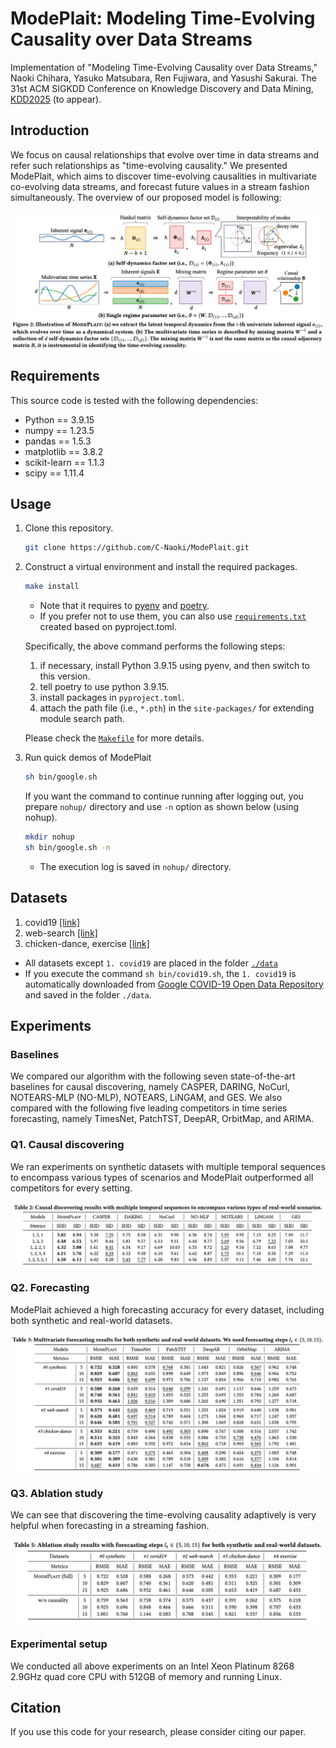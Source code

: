 # ModePlait: Modeling Time-Evolving Causality over Data Streams

Implementation of "Modeling Time-Evolving Causality over Data Streams," Naoki Chihara, Yasuko Matsubara, Ren Fujiwara, and Yasushi Sakurai. The 31st ACM SIGKDD Conference on Knowledge Discovery and Data Mining, [KDD2025](https://kdd2025.kdd.org/) (to appear).

## Introduction
We focus on causal relationships that evolve over time in data streams and refer such relationships as "time-evolving causality." We presented ModePlait, which aims to discover time-evolving causalities in multivariate co-evolving data streams, and forecast future values in a stream fashion simultaneously. The overview of our proposed model is following:

<p align="center">
  <img src=".\docs\assets\model.png" align=center />
</p>

## Requirements
This source code is tested with the following dependencies:
- Python == 3.9.15
- numpy == 1.23.5
- pandas == 1.5.3
- matplotlib == 3.8.2
- scikit-learn == 1.1.3
- scipy == 1.11.4

## Usage
1. Clone this repository.
    ```bash
    git clone https://github.com/C-Naoki/ModePlait.git
    ```
2. Construct a virtual environment and install the required packages.
    ```bash
    make install
    ```
    - Note that it requires to [pyenv](https://github.com/pyenv/pyenv#installation) and [poetry](https://python-poetry.org/docs/#installation).
    - If you prefer not to use them, you can also use [`requirements.txt`](https://github.com/C-Naoki/ModePlait/blob/main/requirements.txt) created based on pyproject.toml.

    Specifically, the above command performs the following steps:
    1. if necessary, install Python 3.9.15 using pyenv, and then switch to this version.
    2. tell poetry to use python 3.9.15.
    3. install packages in `pyproject.toml`.
    4. attach the path file (i.e., `*.pth`) in the `site-packages/` for extending module search path.

    Please check the [`Makefile`](https://github.com/C-Naoki/ModePlait/blob/main/Makefile) for more details.

3. Run quick demos of ModePlait
    ```bash
    sh bin/google.sh
    ```
    If you want the command to continue running after logging out, you prepare `nohup/` directory and use `-n` option as shown below (using nohup).
    ```bash
    mkdir nohup
    sh bin/google.sh -n
    ```
    - The execution log is saved in `nohup/` directory.

## Datasets
1. covid19 [[link]](https://health.google.com/covid-19/open-data/)
2. web-search [[link]](https://trends.google.co.jp/trends/)
3. chicken-dance, exercise [[link]](http://mocap.cs.cmu.edu/)

- All datasets except `1. covid19` are placed in the folder [`./data`](https://github.com/C-Naoki/ModePlait/blob/main/data)
- If you execute the command `sh bin/covid19.sh`, the `1. covid19` is automatically downloaded from [Google COVID-19 Open Data Repository](https://health.google.com/covid-19/open-data/raw-data) and saved in the folder `./data`.

## Experiments
### Baselines
We compared our algorithm with the following seven state-of-the-art baselines for causal discovering, namely CASPER, DARING, NoCurl, NOTEARS-MLP (NO-MLP), NOTEARS, LiNGAM, and GES.
We also compared with the following five leading competitors in time series forecasting, namely TimesNet, PatchTST, DeepAR, OrbitMap, and ARIMA.

### Q1. Causal discovering
We ran experiments on synthetic datasets with multiple temporal sequences to encompass various types of scenarios and ModePlait outperformed all competitors for every setting.

<p align="center">
  <img src=".\docs\assets\causal.png" align=center />
</p>

### Q2. Forecasting
ModePlait achieved a high forecasting accuracy for every dataset, including both synthetic and real-world datasets.

<p align="center">
  <img src=".\docs\assets\forecasting.png" align=center />
</p>

### Q3. Ablation study
We can see that discovering the time-evolving causality adaptively is very helpful when forecasting in a streaming fashion.

<p align="center">
  <img src=".\docs\assets\ablation-study.png" align=center />
</p>

### Experimental setup
We conducted all above experiments on an Intel Xeon Platinum 8268 2.9GHz quad core CPU with 512GB of memory and running Linux.

## Citation
If you use this code for your research, please consider citing our paper.
```bibtex

```
